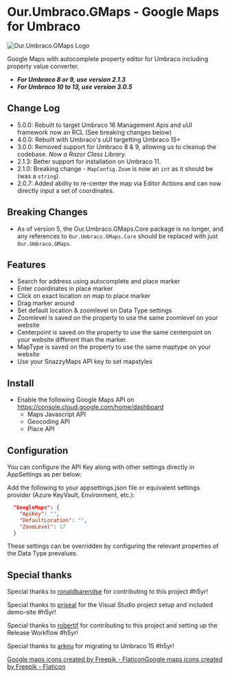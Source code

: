 # Our.Umbraco.GMaps - Google Maps for Umbraco

![Our.Umbraco.GMaps Logo](https://raw.githubusercontent.com/ArnoldV/Our.Umbraco.GMaps/master/icon.png)

Google Maps with autocomplete property editor for Umbraco including property value converter.

* ***For Umbraco 8 or 9, use version 2.1.3***
* ***For Umbraco 10 to 13, use version 3.0.5***

## Change Log

* 5.0.0: Rebuilt to target Umbraco 16 Management Apis and uUI framework now an RCL (See breaking changes below)
* 4.0.0: Rebuilt with Umbraco's uUI targetting Umbraco 15+
* 3.0.0: Removed support for Umbraco 8 & 9, allowing us to cleanup the codebase.  *Now a Razor Class Library.*
* 2.1.3: Better support for installation on Umbraco 11.
* 2.1.0: Breaking change - `MapConfig.Zoom` is now an `int` as it should be (was a `string`).
* 2.0.7: Added ability to re-center the map via Editor Actions and can now directly input a set of coordinates.

## Breaking Changes

* As of version 5, the Our.Umbraco.GMaps.Core package is no longer, and any references to `Our.Umbraco.GMaps.Core` should be replaced with just `Our.Umbraco.GMaps`.

## Features

* Search for address using autocomplete and place marker
* Enter coordinates in place marker
* Click on exact location on map to place marker
* Drag marker around
* Set default location & zoomlevel on Data Type settings
* Zoomlevel is saved on the property to use the same zoomlevel on your website
* Centerpoint is saved on the property to use the same centerpoint on your website different than the marker.
* MapType is saved on the property to use the same maptype on your website
* Use your SnazzyMaps API key to set mapstyles

## Install

* Enable the following Google Maps API on <https://console.cloud.google.com/home/dashboard>
  * Maps Javascript API
  * Geocoding API
  * Place API

## Configuration

You can configure the API Key along with other settings directly in AppSettings as per below:

Add the following to your appsettings.json file or equivalent settings provider (Azure KeyVault, Environment, etc.):

```json
  "GoogleMaps": {
    "ApiKey": "",
    "DefaultLocation": "",
    "ZoomLevel": 17
  }
```

These settings can be overridden by configuring the relevant properties of the Data Type prevalues.

## Special thanks

Special thanks to [ronaldbarendse](https://github.com/ronaldbarendse) for contributing to this project #h5yr!

Special thanks to [prjseal](https://github.com/prjseal) for the Visual Studio project setup and included demo-site #h5yr!

Special thanks to [robertjf](https://github.com/robertjf) for contributing to this project and setting up the Release Workflow #h5yr!

Special thanks to [arknu](https://github.com/arknu) for migrating to Umbraco 15 #h5yr!

[Google maps icons created by Freepik - Flaticon](https://www.flaticon.com/free-icons/google-maps)<a href="https://www.flaticon.com/free-icons/google-maps" title="google maps icons">Google maps icons created by Freepik - Flaticon</a>
